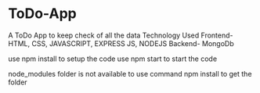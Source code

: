 # ToDo-App
A ToDo App to keep check of all the data
Technology Used
Frontend- HTML, CSS, JAVASCRIPT, EXPRESS JS, NODEJS 
Backend- MongoDb

use npm install to setup the code
use npm start to start the code

node_modules folder is not available to use command npm install to get the folder
